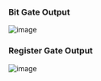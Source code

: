 ### Bit Gate Output
![image](https://github.com/user-attachments/assets/3127527e-9561-45aa-8f93-cd69fdd1fefe)

### Register Gate Output
![image](https://github.com/user-attachments/assets/7b715f42-25c6-44f6-8232-98c540e8a9b2)
